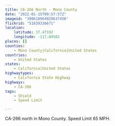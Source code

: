 ```yaml
---
title: CA-266 North - Mono County
date: "2022-01-15T09:57:57Z"
imageid: "390610964929637456"
flickrid: "51839336671"
location:
    latitude: 37.47192
    longitude: -117.84502
places: []
counties:
    - Mono County|California|United States
countries:
    - United States
states:
    - California|United States
highwaytypes:
    - California State Highway
highways:
    - CA-266
tags:
    - Shield
    - Speed Limit

---
```

CA-266 north in Mono County.  Speed Limit 65 MPH.